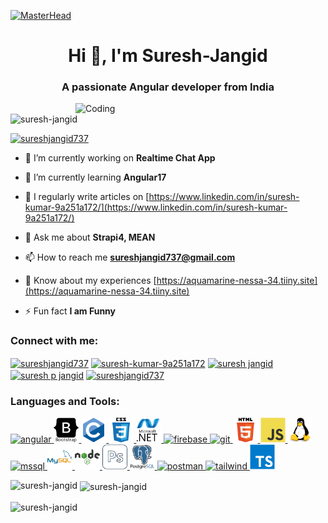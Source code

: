 [![MasterHead](https://res.cloudinary.com/practicaldev/image/fetch/s--5PIjilh1--/c_imagga_scale,f_auto,fl_progressive,h_420,q_66,w_1000/https://dev-to-uploads.s3.amazonaws.com/uploads/articles/dqzv03dmsesqsv7v1tnh.gif)]()
<h1 align="center">Hi 👋, I'm Suresh-Jangid</h1>
<h3 align="center">A passionate Angular developer from India</h3>
<img align="right" alt="Coding" width="400" src="https://i.pinimg.com/originals/66/83/3e/66833e07d6fb9eb5d724e47d0c814285.gif" />

<p align="left"> <img src="https://komarev.com/ghpvc/?username=suresh-jangid&label=Profile%20views&color=0e75b6&style=flat" alt="suresh-jangid" /> </p>

<p align="left"> <a href="https://twitter.com/sureshjangid737" target="blank"><img src="https://img.shields.io/twitter/follow/sureshjangid737?logo=twitter&style=for-the-badge" alt="sureshjangid737" /></a> </p>

- 🔭 I’m currently working on **Realtime Chat App**

- 🌱 I’m currently learning **Angular17**

- 📝 I regularly write articles on [https://www.linkedin.com/in/suresh-kumar-9a251a172/](https://www.linkedin.com/in/suresh-kumar-9a251a172/)

- 💬 Ask me about **Strapi4, MEAN**

- 📫 How to reach me **sureshjangid737@gmail.com**

- 📄 Know about my experiences [https://aquamarine-nessa-34.tiiny.site](https://aquamarine-nessa-34.tiiny.site)

- ⚡ Fun fact **I am Funny**

<h3 align="left">Connect with me:</h3>
<p align="left">
<a href="https://twitter.com/sureshjangid737" target="blank"><img align="center" src="https://raw.githubusercontent.com/rahuldkjain/github-profile-readme-generator/master/src/images/icons/Social/twitter.svg" alt="sureshjangid737" height="30" width="40" /></a>
<a href="https://linkedin.com/in/suresh-kumar-9a251a172" target="blank"><img align="center" src="https://raw.githubusercontent.com/rahuldkjain/github-profile-readme-generator/master/src/images/icons/Social/linked-in-alt.svg" alt="suresh-kumar-9a251a172" height="30" width="40" /></a>
<a href="https://stackoverflow.com/users/suresh jangid" target="blank"><img align="center" src="https://raw.githubusercontent.com/rahuldkjain/github-profile-readme-generator/master/src/images/icons/Social/stack-overflow.svg" alt="suresh jangid" height="30" width="40" /></a>
<a href="https://fb.com/suresh p jangid" target="blank"><img align="center" src="https://raw.githubusercontent.com/rahuldkjain/github-profile-readme-generator/master/src/images/icons/Social/facebook.svg" alt="suresh p jangid" height="30" width="40" /></a>
<a href="https://instagram.com/sureshjangid737" target="blank"><img align="center" src="https://raw.githubusercontent.com/rahuldkjain/github-profile-readme-generator/master/src/images/icons/Social/instagram.svg" alt="sureshjangid737" height="30" width="40" /></a>
</p>

<h3 align="left">Languages and Tools:</h3>
<p align="left"> <a href="https://angular.io" target="_blank" rel="noreferrer"> <img src="https://angular.io/assets/images/logos/angular/angular.svg" alt="angular" width="40" height="40"/> </a> <a href="https://getbootstrap.com" target="_blank" rel="noreferrer"> <img src="https://raw.githubusercontent.com/devicons/devicon/master/icons/bootstrap/bootstrap-plain-wordmark.svg" alt="bootstrap" width="40" height="40"/> </a> <a href="https://www.cprogramming.com/" target="_blank" rel="noreferrer"> <img src="https://raw.githubusercontent.com/devicons/devicon/master/icons/c/c-original.svg" alt="c" width="40" height="40"/> </a> <a href="https://www.w3schools.com/css/" target="_blank" rel="noreferrer"> <img src="https://raw.githubusercontent.com/devicons/devicon/master/icons/css3/css3-original-wordmark.svg" alt="css3" width="40" height="40"/> </a> <a href="https://dotnet.microsoft.com/" target="_blank" rel="noreferrer"> <img src="https://raw.githubusercontent.com/devicons/devicon/master/icons/dot-net/dot-net-original-wordmark.svg" alt="dotnet" width="40" height="40"/> </a> <a href="https://firebase.google.com/" target="_blank" rel="noreferrer"> <img src="https://www.vectorlogo.zone/logos/firebase/firebase-icon.svg" alt="firebase" width="40" height="40"/> </a> <a href="https://git-scm.com/" target="_blank" rel="noreferrer"> <img src="https://www.vectorlogo.zone/logos/git-scm/git-scm-icon.svg" alt="git" width="40" height="40"/> </a> <a href="https://www.w3.org/html/" target="_blank" rel="noreferrer"> <img src="https://raw.githubusercontent.com/devicons/devicon/master/icons/html5/html5-original-wordmark.svg" alt="html5" width="40" height="40"/> </a> <a href="https://developer.mozilla.org/en-US/docs/Web/JavaScript" target="_blank" rel="noreferrer"> <img src="https://raw.githubusercontent.com/devicons/devicon/master/icons/javascript/javascript-original.svg" alt="javascript" width="40" height="40"/> </a> <a href="https://www.linux.org/" target="_blank" rel="noreferrer"> <img src="https://raw.githubusercontent.com/devicons/devicon/master/icons/linux/linux-original.svg" alt="linux" width="40" height="40"/> </a> <a href="https://www.microsoft.com/en-us/sql-server" target="_blank" rel="noreferrer"> <img src="https://www.svgrepo.com/show/303229/microsoft-sql-server-logo.svg" alt="mssql" width="40" height="40"/> </a> <a href="https://www.mysql.com/" target="_blank" rel="noreferrer"> <img src="https://raw.githubusercontent.com/devicons/devicon/master/icons/mysql/mysql-original-wordmark.svg" alt="mysql" width="40" height="40"/> </a> <a href="https://nodejs.org" target="_blank" rel="noreferrer"> <img src="https://raw.githubusercontent.com/devicons/devicon/master/icons/nodejs/nodejs-original-wordmark.svg" alt="nodejs" width="40" height="40"/> </a> <a href="https://www.photoshop.com/en" target="_blank" rel="noreferrer"> <img src="https://raw.githubusercontent.com/devicons/devicon/master/icons/photoshop/photoshop-line.svg" alt="photoshop" width="40" height="40"/> </a> <a href="https://www.postgresql.org" target="_blank" rel="noreferrer"> <img src="https://raw.githubusercontent.com/devicons/devicon/master/icons/postgresql/postgresql-original-wordmark.svg" alt="postgresql" width="40" height="40"/> </a> <a href="https://postman.com" target="_blank" rel="noreferrer"> <img src="https://www.vectorlogo.zone/logos/getpostman/getpostman-icon.svg" alt="postman" width="40" height="40"/> </a> <a href="https://tailwindcss.com/" target="_blank" rel="noreferrer"> <img src="https://www.vectorlogo.zone/logos/tailwindcss/tailwindcss-icon.svg" alt="tailwind" width="40" height="40"/> </a> <a href="https://www.typescriptlang.org/" target="_blank" rel="noreferrer"> <img src="https://raw.githubusercontent.com/devicons/devicon/master/icons/typescript/typescript-original.svg" alt="typescript" width="40" height="40"/> </a> </p>

<p><img align="left" src="https://github-readme-stats.vercel.app/api/top-langs?username=suresh-jangid&show_icons=true&locale=en&layout=compact" alt="suresh-jangid" /></p>

<p>&nbsp;<img align="center" src="https://github-readme-stats.vercel.app/api?username=suresh-jangid&show_icons=true&locale=en" alt="suresh-jangid" /></p>

<p><img align="center" src="https://github-readme-streak-stats.herokuapp.com/?user=suresh-jangid&" alt="suresh-jangid" /></p>

